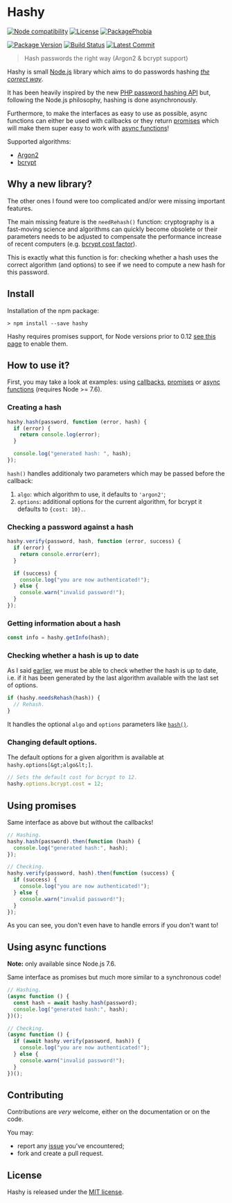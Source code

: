 # Hashy

[![Node compatibility](https://badgen.net/npm/node/hashy)](https://npmjs.org/package/hashy) [![License](https://badgen.net/npm/license/hashy)](https://npmjs.org/package/hashy) [![PackagePhobia](https://badgen.net/packagephobia/install/hashy)](https://packagephobia.now.sh/result?p=hashy)

[![Package Version](https://badgen.net/npm/v/hashy)](https://npmjs.org/package/hashy) [![Build Status](https://travis-ci.org/JsCommunity/hashy.png?branch=master)](https://travis-ci.org/JsCommunity/hashy) [![Latest Commit](https://badgen.net/github/last-commit/JsCommunity/hashy)](https://github.com/JsCommunity/hashy/commits/master)

> Hash passwords the right way (Argon2 & bcrypt support)

Hashy is small [Node.js](http://nodejs.org/) library which aims to do
passwords hashing _[the correct
way](https://wiki.php.net/rfc/password_hash)_.

It has been heavily inspired by the new [PHP password hashing
API](http://www.php.net/manual/en/book.password.php) but, following
the Node.js philosophy, hashing is done asynchronously.

Furthermore, to make the interfaces as easy to use as possible, async
functions can either be used with callbacks or they return
[promises](https://en.wikipedia.org/wiki/Promise_%28programming%29)
which will make them super easy to work with [async functions](https://developer.mozilla.org/en-US/docs/Web/JavaScript/Reference/Statements/async_function)!

Supported algorithms:

- [Argon2](https://en.wikipedia.org/wiki/Argon2)
- [bcrypt](https://en.wikipedia.org/wiki/Bcrypt)

## Why a new library?

The other ones I found were too complicated and/or were missing
important features.

The main missing feature is the `needRehash()` function: cryptography
is a fast-moving science and algorithms can quickly become obsolete or
their parameters needs to be adjusted to compensate the performance
increase of recent computers (e.g. [bcrypt cost
factor](http://phpmaster.com/why-you-should-use-bcrypt-to-hash-stored-passwords/)).

This is exactly what this function is for: checking whether a hash
uses the correct algorithm (and options) to see if we need to compute
a new hash for this password.

## Install

Installation of the npm package:

```
> npm install --save hashy
```

Hashy requires promises support, for Node versions prior to 0.12 [see
this page](https://github.com/JsCommunity/promise-toolbox#usage) to
enable them.

## How to use it?

First, you may take a look at examples: using [callbacks](https://github.com/JsCommunity/hashy/blob/master/examples/callbacks.js), [promises](https://github.com/JsCommunity/hashy/blob/master/examples/promises.js) or [async functions](https://github.com/JsCommunity/hashy/blob/master/examples/async.js) (requires Node >= 7.6).

### Creating a hash

```js
hashy.hash(password, function (error, hash) {
  if (error) {
    return console.log(error);
  }

  console.log("generated hash: ", hash);
});
```

`hash()` handles additionaly two parameters which may be passed before the callback:

1. `algo`: which algorithm to use, it defaults to `'argon2'`;
2. `options`: additional options for the current algorithm, for bcrypt
   it defaults to `{cost: 10}.`.

### Checking a password against a hash

```js
hashy.verify(password, hash, function (error, success) {
  if (error) {
    return console.error(err);
  }

  if (success) {
    console.log("you are now authenticated!");
  } else {
    console.warn("invalid password!");
  }
});
```

### Getting information about a hash

```js
const info = hashy.getInfo(hash);
```

### Checking whether a hash is up to date

As I said [earlier](#why-a-new-library), we must be able to check
whether the hash is up to date, i.e. if it has been generated by the
last algorithm available with the last set of options.

```js
if (hashy.needsRehash(hash)) {
  // Rehash.
}
```

It handles the optional `algo` and `options` parameters like
[`hash()`](#creating-a-hash).

### Changing default options.

The default options for a given algorithm is available at `hashy.options[&gt;algo&lt;]`.

```js
// Sets the default cost for bcrypt to 12.
hashy.options.bcrypt.cost = 12;
```

## Using promises

Same interface as above but without the callbacks!

```javascript
// Hashing.
hashy.hash(password).then(function (hash) {
  console.log("generated hash:", hash);
});

// Checking.
hashy.verify(password, hash).then(function (success) {
  if (success) {
    console.log("you are now authenticated!");
  } else {
    console.warn("invalid password!");
  }
});
```

As you can see, you don't even have to handle errors if you don't want
to!

## Using async functions

**Note:** only available since Node.js 7.6.

Same interface as promises but much more similar to a synchronous
code!

```javascript
// Hashing.
(async function () {
  const hash = await hashy.hash(password);
  console.log("generated hash:", hash);
})();

// Checking.
(async function () {
  if (await hashy.verify(password, hash)) {
    console.log("you are now authenticated!");
  } else {
    console.warn("invalid password!");
  }
})();
```

## Contributing

Contributions are _very_ welcome, either on the documentation or on
the code.

You may:

- report any [issue](https://github.com/JsCommunity/hashy/issues)
  you've encountered;
- fork and create a pull request.

## License

Hashy is released under the [MIT
license](https://en.wikipedia.org/wiki/MIT_License).
